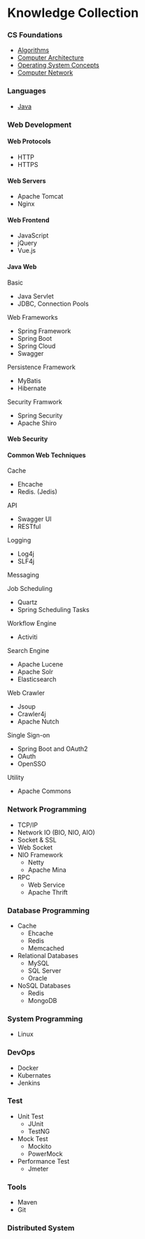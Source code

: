 # Knowledge Collection

### CS Foundations

- [Algorithms](../cs-foundations/algorithm/_knowledge-algorithm.md)
- [Computer Architecture](../cs-foundations/computer-architecture/_knowledge-computer-architecture.md)
- [Operating System Concepts](../cs-foundations/operating-system/_knowledge-os.md)
- [Computer Network](../cs-foundations/network/_knowledge-network.md)

### Languages 

- [Java](../languages/java/_knowledge-javase.md)

### Web Development

#### Web Protocols

- HTTP
- HTTPS

#### Web Servers

- Apache Tomcat
- Nginx

#### Web Frontend

- JavaScript
- jQuery
- Vue.js

#### Java Web

Basic

- Java Servlet
- JDBC, Connection Pools

Web Frameworks

- Spring Framework
- Spring Boot
- Spring Cloud
- Swagger

Persistence Framework 

- MyBatis
- Hibernate

Security Framwork

- Spring Security
- Apache Shiro

#### Web Security

#### Common Web Techniques

Cache

- Ehcache
- Redis. (Jedis)

API

- Swagger UI
- RESTful

Logging

- Log4j
- SLF4j

Messaging

Job Scheduling

- Quartz
- Spring Scheduling Tasks

Workflow Engine

- Activiti

Search Engine

- Apache Lucene
- Apache Solr
- Elasticsearch

Web Crawler

- Jsoup
- Crawler4j
- Apache Nutch

Single Sign-on

- Spring Boot and OAuth2
- OAuth
- OpenSSO

Utility

- Apache Commons

### Network Programming

- TCP/IP
- Network IO (BIO, NIO, AIO) 
- Socket & SSL
- Web Socket
- NIO Framework
  - Netty
  - Apache Mina
- RPC
  - Web Service
  - Apache Thrift

### Database Programming

- Cache
  - Ehcache
  - Redis
  - Memcached
- Relational Databases
  - MySQL
  - SQL Server
  - Oracle
- NoSQL Databases
  - Redis
  - MongoDB

### System Programming

- Linux

### DevOps

- Docker
- Kubernates
- Jenkins

### Test

- Unit Test
  - JUnit
  - TestNG
- Mock Test
  - Mockito
  - PowerMock
- Performance Test
  - Jmeter

### Tools

- Maven
- Git

### Distributed System

